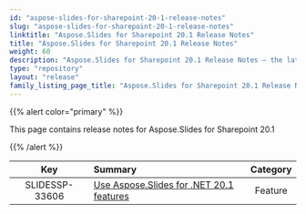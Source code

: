 ```yaml
---
id: "aspose-slides-for-sharepoint-20-1-release-notes"
slug: "aspose-slides-for-sharepoint-20-1-release-notes"
linktitle: "Aspose.Slides for Sharepoint 20.1 Release Notes"
title: "Aspose.Slides for Sharepoint 20.1 Release Notes"
weight: 60
description: "Aspose.Slides for Sharepoint 20.1 Release Notes – the latest updates and fixes."
type: "repository"
layout: "release"
family_listing_page_title: "Aspose.Slides for Sharepoint 20.1 Release Notes"
---
```


{{% alert color="primary" %}} 

This page contains release notes for Aspose.Slides for Sharepoint 20.1

{{% /alert %}} 

|**Key** |**Summary** |**Category** |
| :-: | :- | :-: |
|SLIDESSP-33606|[Use Aspose.Slides for .NET 20.1 features](/slides/net/release-notes/2020/aspose-slides-for-net-20-1-release-notes/)|Feature|


